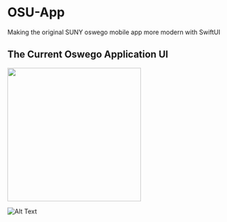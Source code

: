 # OSU-App
Making the original SUNY oswego mobile app more modern with SwiftUI

## The Current Oswego Application UI

<img src = "Media/InputMolecule.png" width=300 align="center"/>


![Alt Text](https://media.giphy.com/media/lqMKKUjAogGRKqTLc1/giphy.gif) 
